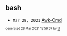 ## bash


* <code>Mar 28, 2021</code> [Awk-Cmd](2021-03-28T15-55-03-awk-cmd.md)

<sup><sub>generated 28 Mar 2021 15:56:37 by <a href='https://github.com/senorprogrammer/til'>til</a></sub></sup>
